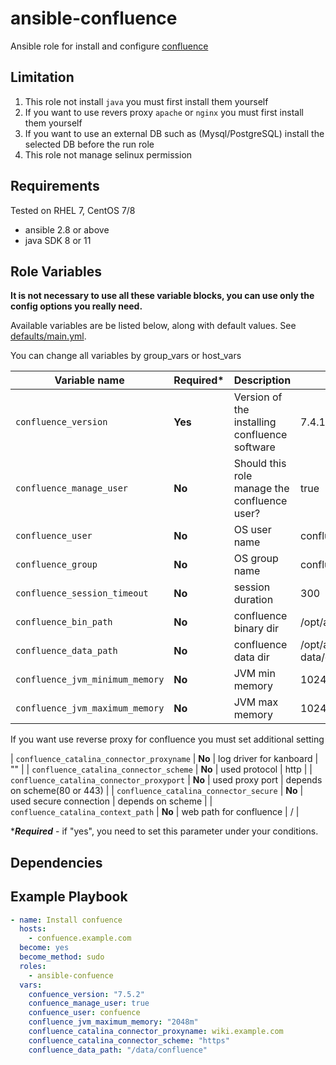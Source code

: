 # ansible-confluence

Ansible role for install and configure [confluence](https://www.atlassian.com/software/confluence)

Limitation
----------

1. This role not install `java` you must first install them yourself
2. If you want to use revers proxy `apache` or `nginx` you must first install them yourself
3. If you want to use an external DB such as (Mysql/PostgreSQL) install the selected DB before the run role
4. This role not manage selinux permission

Requirements
------------
Tested on RHEL 7, CentOS 7/8

* ansible 2.8 or above
* java SDK 8 or 11

Role Variables
--------------
**It is not necessary to use all these variable blocks, you can use only the config options you really need.** 

Available variables are be listed below, along with default values. See [defaults/main.yml](defaults/main.yml).

You can change all variables by group_vars or host_vars

| Variable name | Required* | Description | Default Value |
| --- | --- | --- | --- |
| `confluence_version` | **Yes** | Version of the installing confluence software | 7.4.1 | 
| `confluence_manage_user` | **No** | Should this role manage the confluence user? | true | 
| `confluence_user` | **No** | OS user name | confluence | 
| `confluence_group` | **No** | OS group name | confluence | 
| `confluence_session_timeout` | **No** | session duration | 300 |
| `confluence_bin_path` | **No** | confluence binary dir | /opt/atlassian/confluence | 
| `confluence_data_path` | **No** | confluence data dir | /opt/atlassian/application-data/confluence | 
| `confluence_jvm_minimum_memory` | **No**   | JVM min memory | 1024m | 
| `confluence_jvm_maximum_memory` | **No** | JVM max memory | 1024m | 

If you want use reverse proxy for confluence you must set additional setting

| `confluence_catalina_connector_proxyname` | **No** | log driver for kanboard | "" |
| `confluence_catalina_connector_scheme` | **No** | used protocol | http |
| `confluence_catalina_connector_proxyport` | **No** | used proxy port | depends on scheme(80 or 443) |
| `confluence_catalina_connector_secure` | **No** | used secure connection | depends on scheme |
| `confluence_catalina_context_path` | **No** | web path for confluence | / |

****Required*** - if "yes", you need to set this parameter under your conditions.

Dependencies
------------
 
Example Playbook
------------

```yml
- name: Install confuence
  hosts: 
    - confuence.example.com
  become: yes
  become_method: sudo
  roles:
    - ansible-confuence
  vars:
    confuence_version: "7.5.2"
    confuence_manage_user: true
    confuence_user: confuence
    confluence_jvm_maximum_memory: "2048m"
    confluence_catalina_connector_proxyname: wiki.example.com
    confluence_catalina_connector_scheme: "https"
    confluence_data_path: "/data/confluence"
```